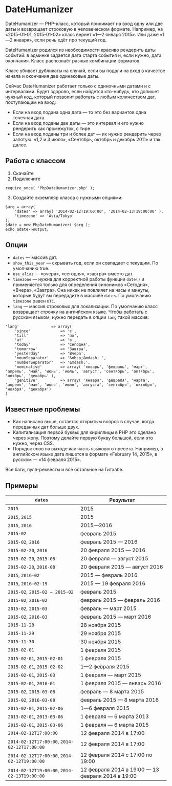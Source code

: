 # DateHumanizer

DateHumanizer — PHP-класс, который принимает на вход одну или две даты и возвращает строковую в человеческом формате. Например, на «2015-01-01, 2015-01-02» класс вернет «1—2 января 2015». Или даже «1—2 января», если речь едёт про текущий год.

DateHumanizer родился из необходимости красиво рендерить даты событий: в админке задается дата старта события и, если нужно, дата окончания. Класс распознаёт разные комбинации форматов. 

Класс убивает дубликаты на случай, если вы подали на вход в качестве начала и окончания две одинаковые даты.

Сейчас DateHumanizer работает только с одиночными датами и с интервалами. Будет здорово, если найдется кто-нибудь, кто допишет нужный код, который позволит работать с любым количеством дат, поступающим на вход:

* Если на вход подана одна дата — то это без вариантов одна точечная дата.
* Если на вход поданы две даты — это интервал и его нужно рендерить как промежуток, с тире
* Если на вход поданы три и более дат — их нужно рендерить через запятую: «1,2 и 3 июля»,  «Сентябрь, октябрь и декабрь 2011» и так далее.

## Работа с классом

1. Скачайте
2. Подключите

```
require_once( 'PhpDateHumanizer.php' );
```

3. Создайте экземпляр класса с нужными опциями:

```
$arg = array(
    'dates' => array( '2014-02-12T19:00:00', '2014-02-13T19:00:00' ),
    'timezone' => 'Asia/Tokyo'
);
$date = new PhpDateHumanizer( $arg );
echo $date->output;
```

## Опции

* `dates` — массив дат.
* `show_this_year` — скрывать год, если он совпадает с текущим. По умолчанию true.
* `use_alias` — «вчера», «сегодня», «завтра» вместо дат.
* `timezone` — нужна для корректной работы функции `date()` и применяется только для определения синонимов «Сегодня», «Вчера», «Завтра». Она никак не повлияет на часы и минуты, которые будут вы передадите в массиве `dates`. По умолчанию `timezone` равен `UTC`.
* `lang` — массив строковых для локализации. По умолчанию класс возвращает строчку на английском языке. Чтобы работать с русским языком, нужно передать в опции `lang` такой массив:

```
'lang'              => array(
    'since'             => 'с',
    'till'              => 'по',
    'at'                => 'в',
    'today'             => 'Сегодня',
    'tomorrow'          => 'Завтра',
    'yesterday'         => 'Вчера',
    'nounSeparator'     => '&nbsp;&mdash; ',
    'numberSeparator'   => '&mdash;',
    'nominative'        => array( 'январь', 'февраль', 'март', 'апрель', 'май', 'июнь', 'июль', 'август', 'сентябрь', 'октябрь', 'ноябрь', 'декабрь' ),
    'genitive'          => array( 'января', 'февраля', 'марта', 'апреля', 'мая', 'июня', 'июля', 'августа', 'сентября', 'октября', 'ноября', 'декабря')
)
```

## Известные проблемы

* Как написано выше, остается открытым вопрос в случае, когда переданных дат больше двух.
* Капитализация первой буквы: для кириллицы в PHP это сделано через жопу. Поэтому делайте первую букву большой, если это нужно, через CSS.
* Порядок слов на выходе как часть языкового пресета. Например, в английском языке дата пишется в формате «February 14, 2015», в русском — «14 февраля 2015». 

Все баги, пулл-реквесты и все остальное на Гитхабе.

## Примеры

`dates` | Результат
--- | ---
`2015` | 2015
`2015`, `2015` | 2015
`2015`, `2016` | 2015—2016
`2015-02` | февраль 2015
`2015-02`, `2016` | февраль 2015 — 2016
`2015-02-20`, `2016` | 20 февраля 2015 — 2016
`2015-02-20`, `2015-08` | 20 февраля — август 2015
`2015-02-20`, `2016-08` | 20 февраля 2015 — август 2016
`2015`, `2016-02` | 2015 — февраль 2016
`2015`, `2016-02-19` | 2015 — 19 февраля 2016
`2015-02`, `2015-02 — 2015-02` | февраль 2015
`2015-02`, `2016-02` | февраль 2015 — февраль 2016
`2015-02`, `2015-03` | февраль — март 2015
`2015-02`, `2016-03` | февраль 2015 — март 2016
`2015-11-28` | 28 ноября 2015
`2015-11-29` | 29 ноября 2015
`2015-11-30` | 30 ноября 2015
`2015-02-01` | 1 февраля 2015
`2015-02-01`, `2015-02-01` | 1 февраля 2015
`2015-02-01`, `2015-02-02` | 1—2 февраля 2015
`2015-02-01`, `2015-03` | 1 февраля — март 2015
`2015-02-01`, `2016-01` | 1 февраля 2015 — январь 2016
`2015-02`, `2015-03-08` | февраль — 8 марта 2015
`2015-02`, `2016-03-08` | февраль 2015 — 8 марта 2016
`2015-02-01`, `2015-02-06` | 1—6 февраля 2015
`2013-02-01`, `2013-03-06` | 1 февраля — 6 марта 2013
`2015-02-01`, `2015-03-06` | 1 февраля — 6 марта 2015
`2014-02-12T17:00:00` | 12 февраля 2014 в 17:00
`2014-02-12T17:00:00`, `2014-02-12T17:00:00` | 12 февраля 2014 в 17:00
`2014-02-12T17:00:00`, `2014-02-12T19:00:00` | 12 февраля 2014 с 17:00 по 19:00
`2014-02-12T19:00:00`, `2014-02-13T19:00:00` | 12 февраля 2014 в 19:00 — 13 февраля 2014 в 19:00
